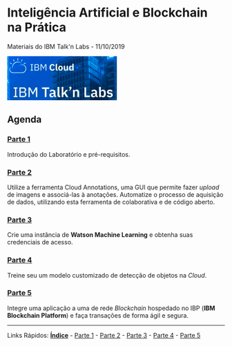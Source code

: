 # Inteligência Artificial e BIockchain na Prática 
Materiais do IBM Talk'n Labs - 11/10/2019

<p align="left">
  <img src="./content/images/ibmcloud-talknlabs.PNG">
</p>

## Agenda

### [Parte 1](/content/md/intro.md)
Introdução do Laboratório e pré-requisitos.

### [Parte 2](/content/md/cloudannotations.md)
Utilize a ferramenta Cloud Annotations, uma GUI que permite fazer *upload* de imagens e associá-las à anotações. Automatize o processo de aquisição de dados, utilizando esta ferramenta de colaborativa e de código aberto.

### [Parte 3](/content/md/instancias.md)
Crie uma instância de **Watson Machine Learning** e obtenha suas credenciais de acesso.  


### [Parte 4](/content/md/treinamento.md)
Treine seu um modelo customizado de detecção de objetos na *Cloud*.

### [Parte 5](/content/md/rede-ibp.md)
Integre uma aplicação a uma de rede *Blockchain* hospedado no IBP (**IBM Blockchain Platform**) e faça transações de forma ágil e segura.


***
Links Rápidos:
**[Índice](https://github.com/plcpinho/talknlabs/)** - [Parte 1](/content/intro.md) - [Parte 2](/content/md/cloudannotations.md) - [Parte 3](/content/md/instancias.md) - [Parte 4](/content/md/treinamento.md) - [Parte 5](/content/md/rede-ibp.md)
